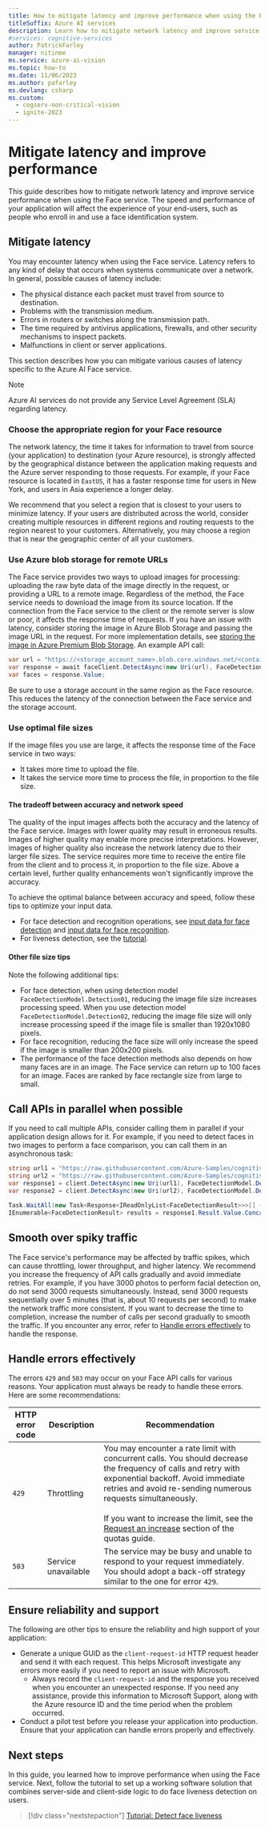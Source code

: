 ```yaml
---
title: How to mitigate latency and improve performance when using the Face service
titleSuffix: Azure AI services
description: Learn how to mitigate network latency and improve service performance when using the Face service.
#services: cognitive-services
author: PatrickFarley
manager: nitinme
ms.service: azure-ai-vision
ms.topic: how-to
ms.date: 11/06/2023
ms.author: pafarley
ms.devlang: csharp
ms.custom:
  - cogserv-non-critical-vision
  - ignite-2023
---
```


# Mitigate latency and improve performance

This guide describes how to mitigate network latency and improve service performance when using the Face service. The speed and performance of your application will affect the experience of your end-users, such as people who enroll in and use a face identification system.

## Mitigate latency

You may encounter latency when using the Face service. Latency refers to any kind of delay that occurs when systems communicate over a network. In general, possible causes of latency include:
- The physical distance each packet must travel from source to destination.
- Problems with the transmission medium.
- Errors in routers or switches along the transmission path.
- The time required by antivirus applications, firewalls, and other security mechanisms to inspect packets.
- Malfunctions in client or server applications.

This section describes how you can mitigate various causes of latency specific to the Azure AI Face service.

> [!NOTE]
> Azure AI services do not provide any Service Level Agreement (SLA) regarding latency.

### Choose the appropriate region for your Face resource

The network latency, the time it takes for information to travel from source (your application) to destination (your Azure resource), is strongly affected by the geographical distance between the application making requests and the Azure server responding to those requests. For example, if your Face resource is located in `EastUS`, it has a faster response time for users in New York, and users in Asia experience a longer delay. 

We recommend that you select a region that is closest to your users to minimize latency. If your users are distributed across the world, consider creating multiple resources in different regions and routing requests to the region nearest to your customers. Alternatively, you may choose a region that is near the geographic center of all your customers.

### Use Azure blob storage for remote URLs

The Face service provides two ways to upload images for processing: uploading the raw byte data of the image directly in the request, or providing a URL to a remote image. Regardless of the method, the Face service needs to download the image from its source location. If the connection from the Face service to the client or the remote server is slow or poor, it affects the response time of requests. If you have an issue with latency, consider storing the image in Azure Blob Storage and passing the image URL in the request. For more implementation details, see [storing the image in Azure Premium Blob Storage](/azure/storage/blobs/storage-upload-process-images?tabs=dotnet). An example API call:

``` csharp
var url = "https://<storage_account_name>.blob.core.windows.net/<container_name>/<file_name>";
var response = await faceClient.DetectAsync(new Uri(url), FaceDetectionModel.Detection03, FaceRecognitionModel.Recognition04, returnFaceId: false);
var faces = response.Value;
```

Be sure to use a storage account in the same region as the Face resource. This reduces the latency of the connection between the Face service and the storage account.

### Use optimal file sizes

If the image files you use are large, it affects the response time of the Face service in two ways:
- It takes more time to upload the file.
- It takes the service more time to process the file, in proportion to the file size.


#### The tradeoff between accuracy and network speed

The quality of the input images affects both the accuracy and the latency of the Face service. Images with lower quality may result in erroneous results. Images of higher quality may enable more precise interpretations. However, images of higher quality also increase the network latency due to their larger file sizes. The service requires more time to receive the entire file from the client and to process it, in proportion to the file size. Above a certain level, further quality enhancements won't significantly improve the accuracy.

To achieve the optimal balance between accuracy and speed, follow these tips to optimize your input data. 
- For face detection and recognition operations, see [input data for face detection](../concept-face-detection.md#input-requirements) and [input data for face recognition](../concept-face-recognition.md#input-requirements).
- For liveness detection, see the [tutorial](../Tutorials/liveness.md#select-a-reference-image). 

#### Other file size tips

Note the following additional tips:
- For face detection, when using detection model `FaceDetectionModel.Detection01`, reducing the image file size increases processing speed. When you use detection model `FaceDetectionModel.Detection02`, reducing the image file size will only increase processing speed if the image file is smaller than 1920x1080 pixels.
- For face recognition, reducing the face size will only increase the speed if the image is smaller than 200x200 pixels.
- The performance of the face detection methods also depends on how many faces are in an image. The Face service can return up to 100 faces for an image. Faces are ranked by face rectangle size from large to small.


## Call APIs in parallel when possible

If you need to call multiple APIs, consider calling them in parallel if your application design allows for it. For example, if you need to detect faces in two images to perform a face comparison, you can call them in an asynchronous task:

```csharp
string url1 = "https://raw.githubusercontent.com/Azure-Samples/cognitive-services-sample-data-files/master/Face/images/detection1.jpg";
string url2 = "https://raw.githubusercontent.com/Azure-Samples/cognitive-services-sample-data-files/master/Face/images/detection2.jpg";
var response1 = client.DetectAsync(new Uri(url1), FaceDetectionModel.Detection03, FaceRecognitionModel.Recognition04, returnFaceId: false);
var response2 = client.DetectAsync(new Uri(url2), FaceDetectionModel.Detection03, FaceRecognitionModel.Recognition04, returnFaceId: false);

Task.WaitAll(new Task<Response<IReadOnlyList<FaceDetectionResult>>>[] { response1, response2 });
IEnumerable<FaceDetectionResult> results = response1.Result.Value.Concat(response2.Result.Value);
```

## Smooth over spiky traffic 

The Face service's performance may be affected by traffic spikes, which can cause throttling, lower throughput, and higher latency. We recommend you increase the frequency of API calls gradually and avoid immediate retries. For example, if you have 3000 photos to perform facial detection on, do not send 3000 requests simultaneously. Instead, send 3000 requests sequentially over 5 minutes (that is, about 10 requests per second) to make the network traffic more consistent. If you want to decrease the time to completion, increase the number of calls per second gradually to smooth the traffic. If you encounter any error, refer to [Handle errors effectively](#handle-errors-effectively) to handle the response. 

## Handle errors effectively 

The errors `429` and `503` may occur on your Face API calls for various reasons. Your application must always be ready to handle these errors. Here are some recommendations:
 
|HTTP error code  | Description |Recommendation  |
|---------|---------|---------|
|  `429`   |   Throttling    |    You may encounter a rate limit with concurrent calls. You should decrease the frequency of calls and retry with exponential backoff. Avoid immediate retries and avoid re-sending numerous requests simultaneously. </br></br>If you want to increase the limit, see the [Request an increase](../identity-quotas-limits.md#how-to-request-an-increase-to-the-default-limits) section of the quotas guide.  |
| `503` |   Service unavailable    |   The service may be busy and unable to respond to your request immediately. You should adopt a back-off strategy similar to the one for error `429`.   |

## Ensure reliability and support 

The following are other tips to ensure the reliability and high support of your application: 

- Generate a unique GUID as the `client-request-id` HTTP request header and send it with each request. This helps Microsoft investigate any errors more easily if you need to report an issue with Microsoft. 
    - Always record the `client-request-id` and the response you received when you encounter an unexpected response. If you need any assistance, provide this information to Microsoft Support, along with the Azure resource ID and the time period when the problem occurred.
- Conduct a pilot test before you release your application into production. Ensure that your application can handle errors properly and effectively. 

## Next steps

In this guide, you learned how to improve performance when using the Face service. Next, follow the tutorial to set up a working software solution that combines server-side and client-side logic to do face liveness detection on users.

> [!div class="nextstepaction"]
> [Tutorial: Detect face liveness](../Tutorials/liveness.md)

